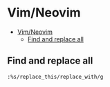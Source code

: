 # Vim/Neovim
<!--ts-->
* [Vim/Neovim](vim.md#vimneovim)
   * [Find and replace all](vim.md#find-and-replace-all)

<!-- Added by: runner, at: Wed May 26 08:51:01 UTC 2021 -->

<!--te-->

## Find and replace all
```vim
:%s/replace_this/replace_with/g
```
